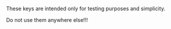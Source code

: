 These keys are intended only for testing purposes and simplicity.

Do not use them anywhere else!!!
